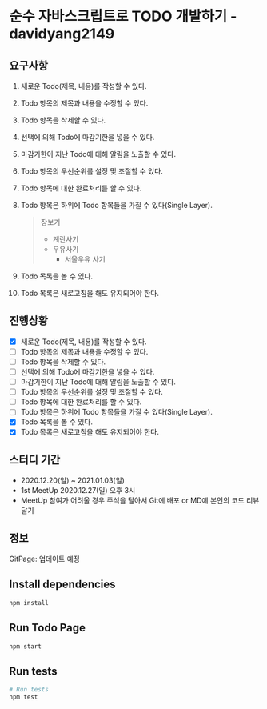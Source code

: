 # 순수 자바스크립트로 TODO 개발하기 - davidyang2149

## 요구사항

1. 새로운 Todo(제목, 내용)를 작성할 수 있다.
2. Todo 항목의 제목과 내용을 수정할 수 있다.
3. Todo 항목을 삭제할 수 있다.
4. 선택에 의해 Todo에 마감기한을 넣을 수 있다.
5. 마감기한이 지난 Todo에 대해 알림을 노출할 수 있다.
6. Todo 항목의 우선순위를 설정 및 조절할 수 있다.
7. Todo 항목에 대한 완료처리를 할 수 있다.
8. Todo 항목은 하위에 Todo 항목들을 가질 수 있다(Single Layer).

	> 장보기 
	> 	- 계란사기
	> 	- 우유사기
	> 		- 서울우유 사기
9. Todo 목록을 볼 수 있다.
10. Todo 목록은 새로고침을 해도 유지되어야 한다.

## 진행상황

- [x] 새로운 Todo(제목, 내용)를 작성할 수 있다.
- [ ] Todo 항목의 제목과 내용을 수정할 수 있다.
- [ ] Todo 항목을 삭제할 수 있다.
- [ ] 선택에 의해 Todo에 마감기한을 넣을 수 있다.
- [ ] 마감기한이 지난 Todo에 대해 알림을 노출할 수 있다.
- [ ] Todo 항목의 우선순위를 설정 및 조절할 수 있다.
- [ ] Todo 항목에 대한 완료처리를 할 수 있다.
- [ ] Todo 항목은 하위에 Todo 항목들을 가질 수 있다(Single Layer).
- [x] Todo 목록을 볼 수 있다.
- [x] Todo 목록은 새로고침을 해도 유지되어야 한다.

## 스터디 기간

- 2020.12.20(일) ~ 2021.01.03(일)
- 1st MeetUp 2020.12.27(일) 오후 3시
- MeetUp 참여가 어려울 경우 주석을 달아서 Git에 배포 or MD에 본인의 코드 리뷰 달기

## 정보
GitPage: 업데이트 예정

## Install dependencies

```bash
npm install
```

## Run Todo Page

```bash
npm start
```
## Run tests

```bash
# Run tests
npm test
```
